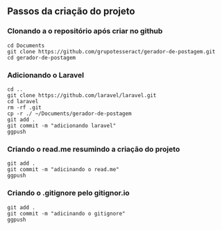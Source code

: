 ## Passos da criação do projeto

### Clonando a o repositório após criar no github
```
cd Documents
git clone https://github.com/grupotesseract/gerador-de-postagem.git
cd gerador-de-postagem
```

### Adicionando o Laravel
```
cd ..
git clone https://github.com/laravel/laravel.git
cd laravel
rm -rf .git
cp -r ./ ~/Documents/gerador-de-postagem
git add .
git commit -m "adicionando laravel"
ggpush
```

### Criando o read.me resumindo a criação do projeto
```
git add .
git commit -m "adicinando o read.me"
ggpush
```

### Criando o .gitignore pelo gitignor.io
```
git add .
git commit -m "adicinando o gitignore"
ggpush
```
